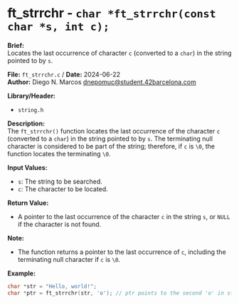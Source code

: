 # ft_strrchr - `char *ft_strrchr(const char *s, int c);`

**Brief:**  
Locates the last occurrence of character `c` (converted to a `char`) in the string pointed to by `s`.

**File:** `ft_strrchr.c` / **Date:** 2024-06-22  
**Author:** Diego N. Marcos <dnepomuc@student.42barcelona.com>

**Library/Header:**  
* `string.h`

**Description:**  
The `ft_strrchr()` function locates the last occurrence of the character `c` (converted to a `char`) in the string pointed to by `s`. The terminating null character is considered to be part of the string; therefore, if `c` is `\0`, the function locates the terminating `\0`.

**Input Values:**  
* `s`: The string to be searched.
* `c`: The character to be located.

**Return Value:**  
* A pointer to the last occurrence of the character `c` in the string `s`, or `NULL` if the character is not found.

**Note:**
- The function returns a pointer to the last occurrence of `c`, including the terminating null character if `c` is `\0`.

**Example:**  
```c
char *str = "Hello, world!";
char *ptr = ft_strrchr(str, 'o'); // ptr points to the second 'o' in str
